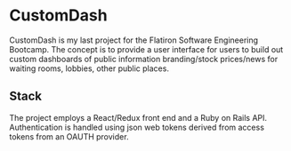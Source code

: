 # CustomDash

CustomDash is my last project for the Flatiron Software Engineering Bootcamp.  The concept is to provide a user interface for users to build out custom dashboards of public information branding/stock prices/news for waiting rooms, lobbies, other public places.

## Stack

The project employs a React/Redux front end and a Ruby on Rails API.  Authentication is handled using json web tokens derived from access tokens from an OAUTH provider.
